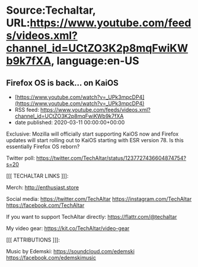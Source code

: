 # Source:Techaltar, URL:https://www.youtube.com/feeds/videos.xml?channel_id=UCtZO3K2p8mqFwiKWb9k7fXA, language:en-US

## Firefox OS is back... on KaiOS
 - [https://www.youtube.com/watch?v=_UPk3mpcDP4](https://www.youtube.com/watch?v=_UPk3mpcDP4)
 - RSS feed: https://www.youtube.com/feeds/videos.xml?channel_id=UCtZO3K2p8mqFwiKWb9k7fXA
 - date published: 2020-03-11 00:00:00+00:00

Exclusive: Mozilla will officially start supporting KaiOS now and Firefox updates will start rolling out to KaiOS starting with ESR version 78. Is this essentially Firefox OS reborn? 



Twitter poll: https://twitter.com/TechAltar/status/1237727436604874754?s=20



[[[ TECHALTAR LINKS ]]]:

Merch: 
http://enthusiast.store 

Social media:
https://twitter.com/TechAltar
https://instagram.com/TechAltar
https://facebook.com/TechAltar

If you want to support TechAltar directly:
https://flattr.com/@techaltar

My video gear:
https://kit.co/TechAltar/video-gear

[[[ ATTRIBUTIONS ]]]:

Music by Edemski:
https://soundcloud.com/edemski
https://facebook.com/edemskimusic


